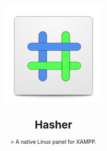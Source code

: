 <p align="center">
  <img src="https://github.com/JeysonFlores/hasher/blob/main/data/com.github.jeysonflores.hasher.svg" alt="Icon" />
</p>
<h1 align="center">Hasher</h1>
<p align="center">> A native Linux panel for XAMPP.</p>